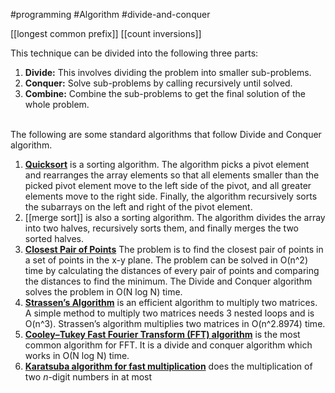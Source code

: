 #programming #Algorithm #divide-and-conquer

[[longest common prefix]]
[[count inversions]]


This technique can be divided into the following three parts:

1. **Divide:** This involves dividing the problem into smaller sub-problems.
2. **Conquer:** Solve sub-problems by calling recursively until solved.
3. **Combine:** Combine the sub-problems to get the final solution of the whole problem.  
     

The following are some standard algorithms that follow Divide and Conquer algorithm.  

1. [**Quicksort**](https://www.geeksforgeeks.org/quick-sort/) is a sorting algorithm. The algorithm picks a pivot element and rearranges the array elements so that all elements smaller than the picked pivot element move to the left side of the pivot, and all greater elements move to the right side. Finally, the algorithm recursively sorts the subarrays on the left and right of the pivot element.
2. [[merge sort]] is also a sorting algorithm. The algorithm divides the array into two halves, recursively sorts them, and finally merges the two sorted halves.
3. [**Closest Pair of Points**](https://www.geeksforgeeks.org/closest-pair-of-points-using-divide-and-conquer-algorithm/) The problem is to find the closest pair of points in a set of points in the x-y plane. The problem can be solved in O(n^2) time by calculating the distances of every pair of points and comparing the distances to find the minimum. The Divide and Conquer algorithm solves the problem in O(N log N) time.
4. [**Strassen’s Algorithm**](https://www.geeksforgeeks.org/strassens-matrix-multiplication/) is an efficient algorithm to multiply two matrices. A simple method to multiply two matrices needs 3 nested loops and is O(n^3). Strassen’s algorithm multiplies two matrices in O(n^2.8974) time.
5. [**Cooley–Tukey Fast Fourier Transform (FFT) algorithm**](http://en.wikipedia.org/wiki/Cooley%E2%80%93Tukey_FFT_algorithm) is the most common algorithm for FFT. It is a divide and conquer algorithm which works in O(N log N) time.
6. [**Karatsuba algorithm for fast multiplication**](https://www.geeksforgeeks.org/karatsuba-algorithm-for-fast-multiplication-using-divide-and-conquer-algorithm/) does the multiplication of two _n_-digit numbers in at most
